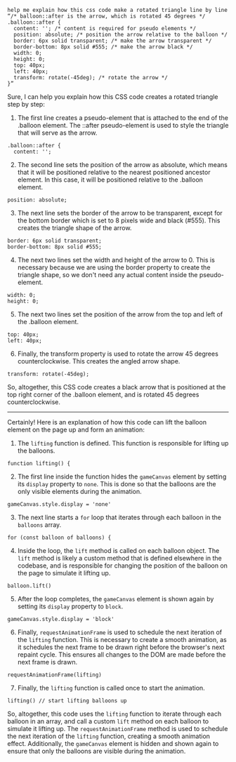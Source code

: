 ```
help me explain how this css code make a rotated triangle line by line “/* balloon::after is the arrow, which is rotated 45 degrees */
.balloon::after {
  content: ''; /* content is required for pseudo elements */
  position: absolute; /* position the arrow relative to the balloon */
  border: 6px solid transparent; /* make the arrow transparent */
  border-bottom: 8px solid #555; /* make the arrow black */
  width: 0;
  height: 0;
  top: 40px;
  left: 40px;
  transform: rotate(-45deg); /* rotate the arrow */
}”
```

Sure, I can help you explain how this CSS code creates a rotated triangle step by step:

1. The first line creates a pseudo-element that is attached to the end of the .balloon element. The ::after pseudo-element is used to style the triangle that will serve as the arrow.

```
.balloon::after {
  content: '';
```

2. The second line sets the position of the arrow as absolute, which means that it will be positioned relative to the nearest positioned ancestor element. In this case, it will be positioned relative to the .balloon element.

```
position: absolute;
```

3. The next line sets the border of the arrow to be transparent, except for the bottom border which is set to 8 pixels wide and black (#555). This creates the triangle shape of the arrow.

```
border: 6px solid transparent;
border-bottom: 8px solid #555;
```

4. The next two lines set the width and height of the arrow to 0. This is necessary because we are using the border property to create the triangle shape, so we don't need any actual content inside the pseudo-element.

```
width: 0;
height: 0;
```

5. The next two lines set the position of the arrow from the top and left of the .balloon element.

```
top: 40px;
left: 40px;
```

6. Finally, the transform property is used to rotate the arrow 45 degrees counterclockwise. This creates the angled arrow shape.

```
transform: rotate(-45deg);
```

So, altogether, this CSS code creates a black arrow that is positioned at the top right corner of the .balloon element, and is rotated 45 degrees counterclockwise.

---

Certainly! Here is an explanation of how this code can lift the balloon element on the page up and form an animation:

1. The `lifting` function is defined. This function is responsible for lifting up the balloons.

```
function lifting() {
```

2. The first line inside the function hides the `gameCanvas` element by setting its `display` property to `none`. This is done so that the balloons are the only visible elements during the animation.

```
gameCanvas.style.display = 'none'
```

3. The next line starts a `for` loop that iterates through each balloon in the `balloons` array.

```
for (const balloon of balloons) {
```

4. Inside the loop, the `lift` method is called on each balloon object. The `lift` method is likely a custom method that is defined elsewhere in the codebase, and is responsible for changing the position of the balloon on the page to simulate it lifting up.

```
balloon.lift()
```

5. After the loop completes, the `gameCanvas` element is shown again by setting its `display` property to `block`.

```
gameCanvas.style.display = 'block'
```

6. Finally, `requestAnimationFrame` is used to schedule the next iteration of the `lifting` function. This is necessary to create a smooth animation, as it schedules the next frame to be drawn right before the browser's next repaint cycle. This ensures all changes to the DOM are made before the next frame is drawn.

```
requestAnimationFrame(lifting)
```

7. Finally, the `lifting` function is called once to start the animation.

```
lifting() // start lifting balloons up
```

So, altogether, this code uses the `lifting` function to iterate through each balloon in an array, and call a custom `lift` method on each balloon to simulate it lifting up. The `requestAnimationFrame` method is used to schedule the next iteration of the `lifting` function, creating a smooth animation effect. Additionally, the `gameCanvas` element is hidden and shown again to ensure that only the balloons are visible during the animation.
